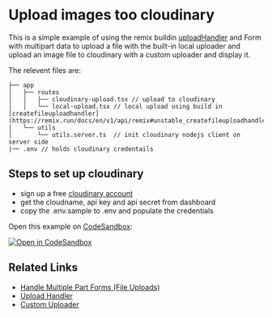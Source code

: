 # Upload images too cloudinary

This is a simple example of using the remix buildin [uploadHandler](https://remix.run/docs/en/v1/api/remix#uploadhandler) and Form with multipart data to upload a file with the built-in local uploader and upload an image file to cloudinary with a custom uploader and display it.

The relevent files are:

```
├── app
│   ├── routes
│   │   ├── cloudinary-upload.tsx // upload to cloudinary
│   │   └── local-upload.tsx // local upload using build in [createfileuploadhandler](https://remix.run/docs/en/v1/api/remix#unstable_createfileuploadhandler)
│   └── utils
│       └── utils.server.ts  // init cloudinary nodejs client on server side
|── .env // holds cloudinary credentails
```

## Steps to set up cloudinary

- sign up a free [cloudinary account](https://cloudinary.com/)
- get the cloudname, api key and api secret from dashboard
- copy the .env.sample to .env and populate the credentials

Open this example on [CodeSandbox](https://codesandbox.com):

[![Open in CodeSandbox](https://codesandbox.io/static/img/play-codesandbox.svg)](https://codesandbox.io/s/github/remix-run/remix/tree/main/examples/file-and-cloudinary-upload)

## Related Links

- [Handle Multiple Part Forms (File Uploads)](https://remix.run/docs/en/v1/api/remix#unstable_parsemultipartformdata-node)
- [Upload Handler](https://remix.run/docs/en/v1/api/remix#uploadhandler)
- [Custom Uploader](https://remix.run/docs/en/v1/api/remix#custom-uploadhandler)
